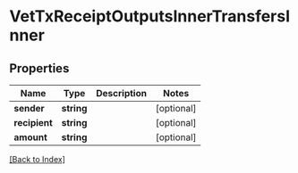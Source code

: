# VetTxReceiptOutputsInnerTransfersInner

## Properties

Name | Type | Description | Notes
------------ | ------------- | ------------- | -------------
**sender** | **string** |  | [optional]
**recipient** | **string** |  | [optional]
**amount** | **string** |  | [optional]

[[Back to Index]](../index.md)
